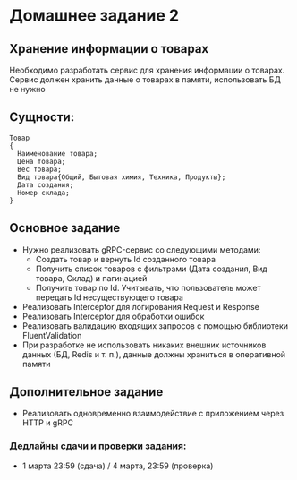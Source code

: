 # Домашнее задание 2

## Хранение информации о товарах

Необходимо разработать сервис для хранения информации о товарах.
Сервис должен хранить данные о товарах в памяти, использовать БД не нужно

## Сущности:

```
Товар
{
  Наименование товара;
  Цена товара;
  Вес товара;
  Вид товара{Общий, Бытовая химия, Техника, Продукты};
  Дата создания;
  Номер cклада;
}
```

## Основное задание

* Нужно реализовать gRPC-сервис со следующими методами:
  * Создать товар и вернуть Id созданного товара
  * Получить список товаров с фильтрами (Дата создания, Вид товара, Склад) и пагинацией
  * Получить товар по Id. Учитывать, что пользователь может передать Id несуществующего товара
* Реализовать Interceptor для логирования Request и Response
* Реализовать Interceptor для обработки ошибок
* Реализовать валидацию входящих запросов с помощью библиотеки FluentValidation
* При разработке не использовать никаких внешних источников данных (БД, Redis и т. п.), данные должны храниться в оперативной памяти

## Дополнительное задание

- Реализовать одновременно взаимодействие с приложением через HTTP и gRPC

### Дедлайны сдачи и проверки задания: 
- 1 марта 23:59 (сдача) / 4 марта, 23:59 (проверка)
